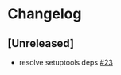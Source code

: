 # Changelog

## [Unreleased]
- resolve setuptools deps [#23](https://github.com/koxudaxi/rye-pycharm-plugin/pull/23)
